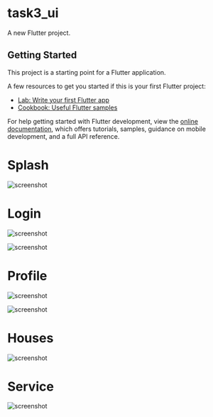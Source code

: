 # task3_ui

A new Flutter project.

## Getting Started

This project is a starting point for a Flutter application.

A few resources to get you started if this is your first Flutter project:

- [Lab: Write your first Flutter app](https://docs.flutter.dev/get-started/codelab)
- [Cookbook: Useful Flutter samples](https://docs.flutter.dev/cookbook)

For help getting started with Flutter development, view the
[online documentation](https://docs.flutter.dev/), which offers tutorials,
samples, guidance on mobile development, and a full API reference.


# Splash

![screenshot](images/splash.png)

# Login
![screenshot](images/login.png)

![screenshot](images/signup.png)

# Profile
![screenshot](images/screen1.png)

![screenshot](images/screen2.png)


# Houses
![screenshot](images/houses.png)


# Service
![screenshot](images/services.png)
